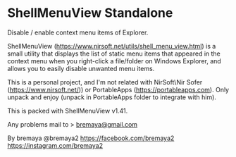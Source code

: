 # ShellMenuView Standalone

Disable / enable context menu items of Explorer.

ShellMenuView (https://www.nirsoft.net/utils/shell_menu_view.html) is a small utility that displays the list of static menu items that appeared in the context menu when you right-click a file/folder on Windows Explorer, and allows you to easily disable unwanted menu items.

This is a personal project, and I'm not related with NirSoft\Nir Sofer (https://www.nirsoft.net/)) or PortableApps (https://portableapps.com).
Only unpack and enjoy (unpack in PortableApps folder to integrate with him).

This is packed with ShellMenuView v1.41.

Any problems mail to > bremaya@gmail.com

By bremaya
@bremaya2
https://facebook.com/bremaya2
https://instagram.com/bremaya2


